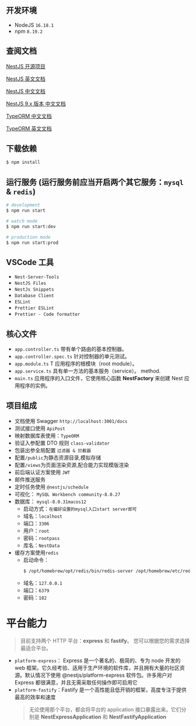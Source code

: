 ## 开发环境

-   NodeJS `16.18.1`
-   npm `8.19.2`

## 查阅文档

[NestJS 开源项目](https://github.com/nestjs/nest)

[NestJS 英文文档](https://docs.nestjs.com/)

[NestJS 中文文档](https://www.nestjs.com.cn/)

[NestJS 9.x 版本 中文文档](https://docs.nestjs.cn/9/introduction)

[TypeORM 中文文档](https://typeorm.bootcss.com/caching)

[TypeORM 英文文档](https://typeorm.io/)

## 下载依赖

```bash
$ npm install
```

## 运行服务 (运行服务前应当开启两个其它服务：`mysql` & `redis`)

```bash
# development
$ npm run start

# watch mode
$ npm run start:dev

# production mode
$ npm run start:prod
```

## VSCode 工具

-   `Nest-Server-Tools`
-   `NestJS Files`
-   `NestJs Snippets`
-   `Database Client`
-   `ESLint`
-   `Prettier ESLint`
-   `Prettier - Code formatter`

## 核心文件

-   `app.controller.ts` 带有单个路由的基本控制器。
-   `app.controller.spec.ts` 针对控制器的单元测试。
-   `app.module.ts` T 应用程序的根模块（root module）。
-   `app.service.ts` 具有单一方法的基本服务（service）。 method.
-   `main.ts` 应用程序的入口文件，它使用核心函数 **NestFactory** 来创建 Nest 应用程序的实例。

## 项目组成

-   文档使用 Swagger `http://localhost:3001/docs`
-   测试接口使用 `ApiPost`
-   映射数据库表使用：`TypeORM`
-   验证入参配置 DTO 规则 `class-validator`
-   包装出参全局配置 `过滤器 & 拦截器`
-   配置`/public`为静态资源目录,模拟存储
-   配置`/views`为页面渲染资源,配合<ejs>能力实现模版渲染
-   前后端认证方案使用 `JWT`
-   邮件推送服务
-   定时任务使用 `@nestjs/schedule`
-   可视化： `MySQL Workbench community-8.0.27`
-   数据库： `mysql-8.0.31macos12`
    -   启动方式：`在偏好设置的mysql入口start server即可`
    -   域名：`localhost`
    -   端口：`3306`
    -   用户：`root`
    -   密码：`rootpass`
    -   库名：`NestData`
-   缓存方案使用`redis`
    -   启动命令：
        ```bash
        $ /opt/homebrew/opt/redis/bin/redis-server /opt/homebrew/etc/redis.conf
        ```
    -   域名：`127.0.0.1`
    -   端口：`6379`
    -   密码：`182`

# 平台能力

> 目前支持两个 HTTP 平台：**express** 和 **fastify**。 您可以根据您的需求选择最适合平台。

-   `platform-express`： Express 是一个著名的、极简的、专为 node 开发的 web 框架。它久经考验、适用于生产环境的软件库，并且拥有大量的社区资源。默认情况下使用 @nestjs/platform-express 软件包。许多用户对 Express 都很满意，并且无需采取任何操作即可启用它
-   `platform-fastify`：Fastify 是一个高性能且低开销的框架，高度专注于提供最高的效率和速度
    > 无论使用那个平台，都会将平台的 application 接口暴露出来。它们分别是 **NestExpressApplication** 和 **NestFastifyApplication**
